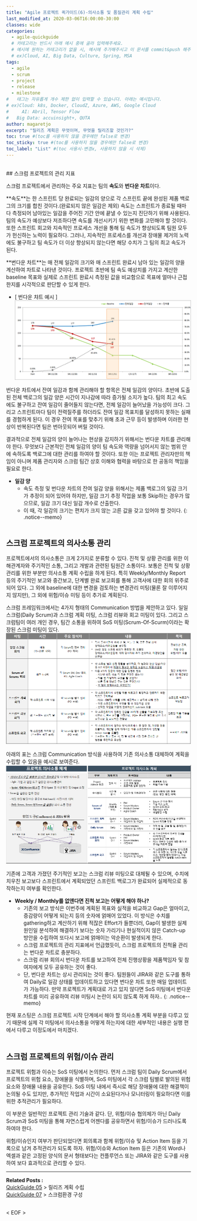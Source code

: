 ```yaml
---
title: "Agile 프로젝트 퀵가이드(6)-의사소통 및 품질관리 계획 수립"
last_modified_at: 2020-03-06T16:00:00-30:00
classes: wide
categories:
  - agile-quickguide
  # 카테고리는 반드시 아래 예시 중에 골라 입력해주세요.
  # 예시에 원하는 카테고리가 없을 시, 예시에 추가해주시고 이 문서를 commit&push 해주세요.
  # ex)Cloud, AI, Big Data, Culture, Spring, MSA
tags:
  - agile
  - scrum
  - project
  - release
  - milestone
#	태그는 자유롭게 개수 제한 없이 입력할 수 있습니다. 아래는 예시입니다.
# ex)Cloud: k8s, Docker, CloudZ, Azure, AWS, Google Cloud
#	  AI: Abril, Tensor Flow
#   Big Data: accuinsight+, QUTA
author: magaretjo
excerpt: "릴리즈 계획은 무엇이며, 무엇을 릴리즈할 것인가?"
toc: true #(toc를 사용하지 않을 경우에만 false로 변경)
toc_sticky: true #(toc를 사용하지 않을 경우에만 false로 변경)
toc_label: "List" #(toc 사용시-변경x, 사용하지 않을 시 삭제)
---
```

<br>
## <span class="mg_title_1">스크럼 프로젝트의 관리 지표
  
스크럼 프로젝트에서 관리하는 주요 지표는 팀의 **속도**와 **번다운 차트**이다. 

**<span class="mg_focus_1">속도<span>**는 한 스프린트 당 완료되는 일감의 양으로 각 스프린트 끝에 완성된 제품 백로그의 크기를 합친 것이다.(완료되지 않은 일감은 제외) 
속도는 스프린트가 종료될 때마다 측정되어 남아있는 일감을 주어진 기간 안에 끝낼 수 있는지 진단하기 위해 사용된다. 팀의 속도가 예상보다 저조하다면 속도를 개선시키기 위한 변화를 고민해야 할 것이다. 또한 스프린트 회고와 지속적인 프로세스 개선을 통해 팀 속도가 향상되도록 팀원 모두가 헌신하는 노력이 필요하다. 그러나, 지속적인 프로세스를 개선과 장애물 제거의 노력에도 불구하고 팀 속도가 더 이상 향상되지 않는다면 해당 수치가 그 팀의 최고 속도가 된다.

**<span class="mg_focus_1">번다운 차트</span>**는 매 전체 일감의 크기와 매 스프린트 완료시 남아 있는 일감의 양을 계산하여 차트로 나타낸 것이다. 프로젝트 초반에 팀 속도 예상치를 가지고 계산한 baseline 목표와 실제로 스프린트 완료시 측정된 값을 비교함으로 목표에 얼마나 근접한지를 시각적으로 판단할 수 있게 한다. 

- [ 번다운 챠트 예시 ]
![](/assets/images/agile/agile-burndown-chart.png)

번다운 차트에서 잔여 일감과 함께 관리해야 할 항목은 전체 일감의 양이다. 초반에 도출된 전체 백로그의 일감 양은 시간이 지나감에 따라 증가될 소지가 높다. 팀의 최고 속도에도 불구하고 잔여 일감이 줄어들지 않는다면, 전체 일감이 늘어났을 가능성이 크다. 그리고 스프린트마다 팀이 전력질주를 하더라도 잔여 일감 목표치를 달성하지 못하는 실패를 경험하게 된다. 이 경우 잔여 목표를 맞추기 위해 초과 근무 등이 발생하며 이러한 현상이 반복된다면 팀은 번아웃되어 버릴 것이다. 

결과적으로 전체 일감의 양이 늘어나는 현상을 감지하기 위해서는 번다운 차트를 관리해야 한다. 무엇보다 근본적인 전체 일감의 양이 팀 속도와 역량을 넘어서지 않는 범위 안에 속하도록 백로그에 대한 관리를 하여야 할 것이다. 또한 이는 프로젝트 관리자만의 책임이 아니며 제품 관리자와 스크럼 팀간 상호 이해와 협력을 바탕으로 한 공동의 책임을 필요로 한다.   

- **일감 양**
  - 속도 측정 및 번다운 차트의 잔여 일감 양을 위해서는 제품 백로그의 일감 크기가 추정이 되어 있어야 하지만, 일감 크기 추정 작업을 보통 Skip하는 경우가 많으므로, 일감 크기 대신 일감 개수로 산출한다. 
  - 이 때, 각 일감의 크기는 편치가 크지 않는 고른 값을 갖고 있어야 할 것이다. 
{: .notice--memo} 
<br><br>

## <span class="mg_title_1">스크럼 프로젝트의 의사소통 관리
프로젝트에서의 의사소통은 크게 2가지로 분류할 수 있다. 진척 및 상황 관리를 위한 이해관계자와 주기적인 소통, 그리고 개발과 관련된 팀원간 소통이다. 보통은 진척 및 상황 관리를 위한 부분만 의사소통 계획 수립을 하게 된다. 특히 Weekly/Monthly Report 등의 주기적인 보고와 중간보고, 단계별 완료 보고회를 통해 고객사에 대한 회의 위주로 되어 있다. 그 외에 baseline에 대한 변경을 검토하는 변경관리 미팅(물론 잘 이루어지지 않지만), 그 외에 위험/이슈 미팅 등이 추가로 계획된다.

스크럼 프레임워크에서는 4가지 형태의 Communication 방법을 제안하고 있다. 일일 스크럼(Daily Scrum)과 스크럼 계획 미팅, 스크럼 리뷰와 회고 미팅이 있다. 그리고 스크럼팀이 여러 개인 경우, 팀간 소통을 위하여 SoS 미팅(Scrum-Of-Scurm)이라는 확장된 스크럼 미팅이 있다. 
 ![](/assets/images/agile/agile-comm-events.png)

아래의 표는 스크럼 Communication 방식을 사용하여 기존 의사소통 대체하여 계획을 수립할 수 있음을 예시로 보여준다.
 ![](/assets/images/agile/agile-comm-plan.png)

기존에 고객과 가졌던 주기적인 보고는 스크럼 리뷰 미팅으로 대체될 수 있으며, 수치에 치우친 보고보다 스프린트에서 계획되었던 스프린트 백로그가 완료되어 실제적으로 동작하는지 여부를 확인한다.

- **Weekly / Monthly를 없앤다면 진척 보고는 어떻게 해야 하나?**
  -	기존의 보고 방식은 이번주에 계획된 목표와 실적을 비교하고 Gap은 얼마이고, 증감량이 어떻게 되는지 등의 숫자에 얽매어 있었다. 이 방식은 수치를 gathering하고 계산하기 위해 적잖은 Effort가 들뿐더러, Gap이 발생한 실제 원인일 분석하여 해결하기 보다는 숫자 가리기나 현실적이지 않은 Catch-up 방안을 수립하여 또다시 보고에 얽매이는 악순환이 발생되게 한다.
  -	스크럼 프로젝트의 관리 지표에서 언급했듯이, 스크럼 프로젝트의 진척율 관리는 번다운 차트로 충분하다.  
  -	스크럼 리뷰 회의시 번다운 차트를 보고하여 전체 진행상황을 제품책임자 및 참여자에게 모두 공유하는 것이 좋다.
  -	단, 번다운 차트는 상시 관리되는 것이 좋다. 팀원들이 JIRA와 같은 도구를 통하여 Daily로 일감 상태를 업데이트하고 있다면 번다운 차트 또한 매일 업데이트가 가능하다. 만약 프로젝트가 계획대로 가고 있지 않다면 SoS 미팅에서 번다운 차트를 미리 공유하여 리뷰 미팅시 논란이 되지 않도록 하게 하자..
{: .notice--memo} 


현재 포스팅은 스크럼 프로젝트 시작 단계에서 해야 할 의사소통 계획 부분을 다루고 있기 때문에 실제 각 미팅에서 의사소통을 어떻게 하는지에 대한 세부적인 내용은 실행 편에서 다루고 이정도에서 마치겠다.
<br><br>

## <span class="mg_title_1"> 스크럼 프로젝트의 위험/이슈 관리
프로젝트 위험과 이슈는 SoS 미팅에서 논의한다. 먼저 스크럼 팀이 Daily Scrum에서 프로젝트의 위험 요소, 장애물을 식별하며, SoS 미팅에서 각 스크럼 팀별로 발의된 위험요소와 장애물 내용을 공유한다. SoS 미팅 내에서 즉시로 해당 장애물에 대한 해결책이 논의될 수도 있지만, 추가적인 작업과 시간이 소요된다거나 모니터링이 필요하다면 이를 위한 추적관리가 필요하다. 

이 부분은 일반적인 프로젝트 관리 기술과 같다. 단, 위험/이슈 협의체가 아닌 Daily Scrum과 SoS 미팅을 통해 자연스럽게 어젠다를 공유하면서 위험/이슈가 드러나도록 하여야 한다.

위험/이슈인지 여부가 판단되었다면 회의록과 함께 위험/이슈 및 Action Item 등을 기록으로 남겨 추적관리가 되도록 하자.
위험/이슈와 Action Item 등은 기존의 Word나 엑셀과 같은 고정된 양식의 문서 형태보다는 컨플루언스 또는 JIRA와 같은 도구를 사용하여 보다 효과적으로 관리할 수 있다. 


***

<div class="mg_subject_1"><b>Related Posts : </b></div> 
<div class="mg_content_1">
<a href="/agile-quickguide/Agile-QuickGuide05-릴리즈계획/">QuickGuide 05</a> > 릴리즈 계획 수립 <br>
<a href="/agile-quickguide/Agile-QuickGuide07-스크럼환경구성/">QuickGuide 07</a> > 스크럼환경 구성 
</div>
<br>

< EOF >